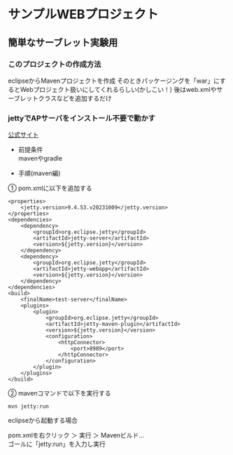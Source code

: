 # サンプルWEBプロジェクト

## 簡単なサーブレット実験用

### このプロジェクトの作成方法
eclipseからMavenプロジェクトを作成
そのときパッケージングを「war」にするとWebプロジェクト扱いにしてくれるらしい(かしこい！)
後はweb.xmlやサーブレットクラスなどを追加するだけ

### jettyでAPサーバをインストール不要で動かす

[公式サイト](https://eclipse.dev/jetty/)

- 前提条件  
mavenやgradle


- 手順(maven編)

① pom.xmlに以下を追加する

	<properties>
		<jetty.version>9.4.53.v20231009</jetty.version>
	</properties>
	<dependencies>
		<dependency>
			<groupId>org.eclipse.jetty</groupId>
			<artifactId>jetty-server</artifactId>
			<version>${jetty.version}</version>
		</dependency>
		<dependency>
			<groupId>org.eclipse.jetty</groupId>
			<artifactId>jetty-webapp</artifactId>
			<version>${jetty.version}</version>
		</dependency>
	</dependencies>
	<build>
		<finalName>test-server</finalName>
		<plugins>
			<plugin>
				<groupId>org.eclipse.jetty</groupId>
				<artifactId>jetty-maven-plugin</artifactId>
				<version>${jetty.version}</version>
				<configuration>
					<httpConnector>
						<port>8989</port>
					</httpConnector>
				</configuration>
			</plugin>
		</plugins>
	</build>

② mavenコマンドで以下を実行する

	mvn jetty:run

eclipseから起動する場合

pom.xmlを右クリック ＞ 実行 ＞ Mavenビルド...  
ゴールに「jetty:run」を入力し実行